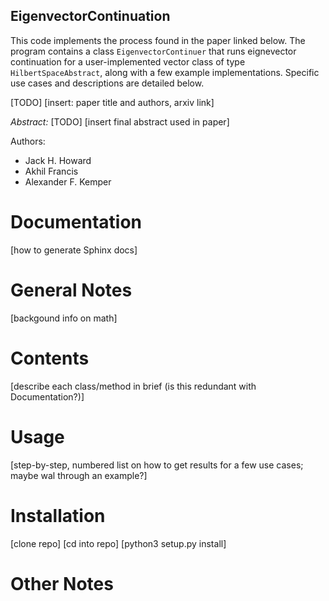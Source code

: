 ## EigenvectorContinuation

This code implements the process found in the paper linked below. The program contains a class `EigenvectorContinuer` that runs eignevector continuation for a user-implemented vector class of type `HilbertSpaceAbstract`, along with a few example implementations. Specific use cases and descriptions are detailed below.


[TODO] [insert: paper title and authors, arxiv link]

*Abstract:* [TODO] [insert final abstract used in paper]

Authors:

- Jack H. Howard
- Akhil Francis
- Alexander F. Kemper

# Documentation
[how to generate Sphinx docs]
# General Notes
[backgound info on math]
# Contents
[describe each class/method in brief (is this redundant with Documentation?)]
# Usage
[step-by-step, numbered list on how to get results for a few use cases; maybe wal through an example?]
# Installation
[clone repo]
[cd into repo]
[python3 setup.py install]
# Other Notes
